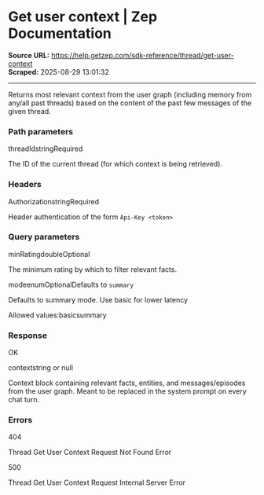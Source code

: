 # Get user context | Zep Documentation

**Source URL:** https://help.getzep.com/sdk-reference/thread/get-user-context  
**Scraped:** 2025-08-29 13:01:32

---

Returns most relevant context from the user graph (including memory from any/all past threads) based on the content of the past few messages of the given thread.

### Path parameters

threadIdstringRequired

The ID of the current thread (for which context is being retrieved).

### Headers

AuthorizationstringRequired

Header authentication of the form `Api-Key <token>`

### Query parameters

minRatingdoubleOptional

The minimum rating by which to filter relevant facts.

modeenumOptionalDefaults to `summary`

Defaults to summary mode. Use basic for lower latency

Allowed values:basicsummary

### Response

OK

contextstring or null

Context block containing relevant facts, entities, and messages/episodes from the user graph. Meant to be replaced in the system prompt on every chat turn.

### Errors

404

Thread Get User Context Request Not Found Error

500

Thread Get User Context Request Internal Server Error
